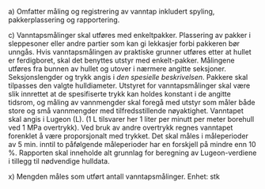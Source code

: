 a) Omfatter måling og registrering av vanntap inkludert spyling, pakkerplassering og rapportering.

c) Vanntapsmålinger skal utføres med enkeltpakker. Plassering av pakker i sleppesoner eller andre partier som kan gi lekkasjer forbi pakkeren bør unngås. Hvis vanntapsmålingen av praktiske grunner utføres etter at hullet er ferdigboret, skal det benyttes utstyr med enkelt-pakker.
Målingene utføres fra bunnen av hullet og utover i nærmere angitte seksjoner. Seksjonslengder og trykk angis i *den spesielle beskrivelsen*. Pakkere skal tilpasses den valgte hulldiameter. Utstyret for vanntapsmålinger skal være slik innrettet at de spesifiserte trykk kan holdes konstant i de angitte tidsrom, og måling av vannmengder skal foregå med utstyr som måler både store og små vannmengder med tilfredsstillende nøyaktighet.
Vanntapet skal angis i Lugeon (L). (1 L tilsvarer her 1 liter per minutt per meter borehull ved 1 MPa overtrykk). Ved bruk av andre overtrykk regnes vanntapet forenklet å være proporsjonalt med trykket. Det skal måles i måleperioder av 5 min. inntil to påfølgende måleperioder har en forskjell på mindre enn 10 %. Rapporten skal inneholde alt grunnlag for beregning av Lugeon-verdiene i tillegg til nødvendige hulldata.

x) Mengden måles som utført antall vanntapsmålinger. Enhet: stk

